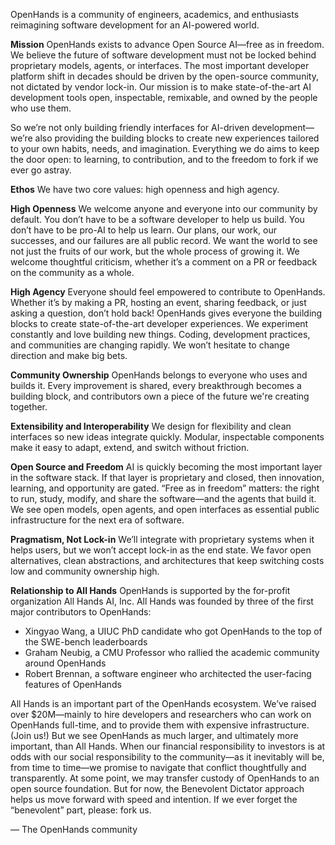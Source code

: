 OpenHands is a community of engineers, academics, and enthusiasts reimagining software development for an AI-powered world.

**Mission**
OpenHands exists to advance Open Source AI—free as in freedom. We believe the future of software development must not be locked behind proprietary models, agents, or interfaces. The most important developer platform shift in decades should be driven by the open-source community, not dictated by vendor lock-in. Our mission is to make state-of-the-art AI development tools open, inspectable, remixable, and owned by the people who use them.

So we’re not only building friendly interfaces for AI-driven development—we’re also providing the building blocks to create new experiences tailored to your own habits, needs, and imagination. Everything we do aims to keep the door open: to learning, to contribution, and to the freedom to fork if we ever go astray.

**Ethos**
We have two core values: high openness and high agency.

**High Openness**
We welcome anyone and everyone into our community by default. You don’t have to be a software developer to help us build. You don’t have to be pro-AI to help us learn.
Our plans, our work, our successes, and our failures are all public record. We want the world to see not just the fruits of our work, but the whole process of growing it.
We welcome thoughtful criticism, whether it’s a comment on a PR or feedback on the community as a whole.

**High Agency**
Everyone should feel empowered to contribute to OpenHands. Whether it’s by making a PR, hosting an event, sharing feedback, or just asking a question, don’t hold back!
OpenHands gives everyone the building blocks to create state-of-the-art developer experiences. We experiment constantly and love building new things.
Coding, development practices, and communities are changing rapidly. We won’t hesitate to change direction and make big bets.

**Community Ownership**
OpenHands belongs to everyone who uses and builds it. Every improvement is shared, every breakthrough becomes a building block, and contributors own a piece of the future we're creating together.

**Extensibility and Interoperability**
We design for flexibility and clean interfaces so new ideas integrate quickly. Modular, inspectable components make it easy to adapt, extend, and switch without friction.


**Open Source and Freedom**
AI is quickly becoming the most important layer in the software stack. If that layer is proprietary and closed, then innovation, learning, and opportunity are gated. “Free as in freedom” matters: the right to run, study, modify, and share the software—and the agents that build it. We see open models, open agents, and open interfaces as essential public infrastructure for the next era of software.

**Pragmatism, Not Lock-in**
We’ll integrate with proprietary systems when it helps users, but we won’t accept lock-in as the end state. We favor open alternatives, clean abstractions, and architectures that keep switching costs low and community ownership high.

**Relationship to All Hands**
OpenHands is supported by the for-profit organization All Hands AI, Inc.
All Hands was founded by three of the first major contributors to OpenHands:
- Xingyao Wang, a UIUC PhD candidate who got OpenHands to the top of the SWE-bench leaderboards
- Graham Neubig, a CMU Professor who rallied the academic community around OpenHands
- Robert Brennan, a software engineer who architected the user-facing features of OpenHands

All Hands is an important part of the OpenHands ecosystem. We’ve raised over $20M—mainly to hire developers and researchers who can work on OpenHands full-time, and to provide them with expensive infrastructure. (Join us!)
But we see OpenHands as much larger, and ultimately more important, than All Hands. When our financial responsibility to investors is at odds with our social responsibility to the community—as it inevitably will be, from time to time—we promise to navigate that conflict thoughtfully and transparently.
At some point, we may transfer custody of OpenHands to an open source foundation. But for now, the Benevolent Dictator approach helps us move forward with speed and intention. If we ever forget the “benevolent” part, please: fork us.

— The OpenHands community
